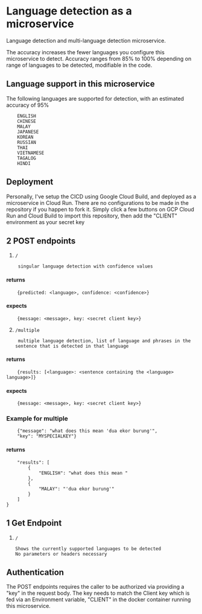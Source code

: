 # Language detection as a microservice

Language detection and multi-language detection microservice.

The accuracy increases the fewer languages you configure this microservice to detect.
Accuracy ranges from 85% to 100% depending on range of languages to be detected, modifiable in the code.

## Language support in this microservice
The following languages are supported for detection, with an estimated accuracy of 95%

        ENGLISH
        CHINESE
        MALAY
        JAPANESE
        KOREAN
        RUSSIAN
        THAI
        VIETNAMESE
        TAGALOG
        HINDI

## Deployment
Personally, I've setup the CICD using Google Cloud Build, and deployed as a microservice in Cloud Run. There are no configurations to be made in the repository if you happen to fork it. Simply click a few buttons on GCP Cloud Run and Cloud Build to import this repository, then add the "CLIENT" environment as your secret key

## 2 POST endpoints

1. `/` 

        singular language detection with confidence values
#### returns 

        {predicted: <language>, confidence: <confidence>}
#### expects 

        {message: <message>, key: <secret client key>}
  
2. `/multiple`

        multiple language detection, list of language and phrases in the sentence that is detected in that language
#### returns 
        
        {results: [<language>: <sentence containing the <language> language>]}
        
#### expects 

        {message: <message>, key: <secret client key>}
        
### Example for multiple

        {"message": "what does this mean 'dua ekor burung'",
        "key": "MYSPECIALKEY"}

#### returns
```{
    "results": [
        {
            "ENGLISH": "what does this mean "
        },
        {
            "MALAY": "'dua ekor burung'"
        }
    ]
}
```
       
        
## 1 Get Endpoint

1. `/`
     
       Shows the currently supported languages to be detected
       No parameters or headers necessary
       
       
       
## Authentication

The POST endpoints requires the caller to be authorized via providing a "key" in the request body.
The key needs to match the Client key which is fed via an Environment variable, "CLIENT" in the docker container running this microservice. 
       
